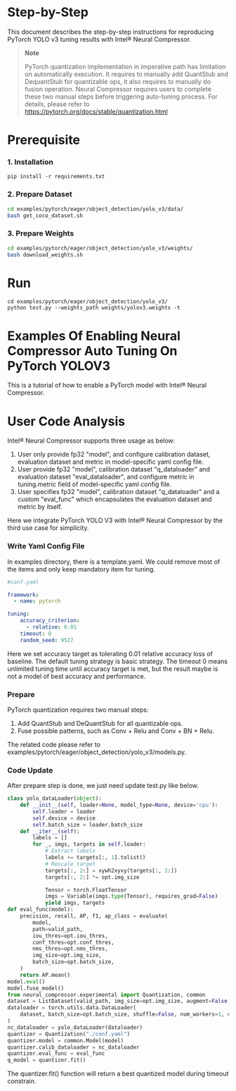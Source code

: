 Step-by-Step
============

This document describes the step-by-step instructions for reproducing PyTorch YOLO v3 tuning results with Intel® Neural Compressor.

> **Note**
>
> PyTorch quantization implementation in imperative path has limitation on automatically execution.
> It requires to manually add QuantStub and DequantStub for quantizable ops, it also requires to manually do fusion operation.
> Neural Compressor requires users to complete these two manual steps before triggering auto-tuning process.
> For details, please refer to https://pytorch.org/docs/stable/quantization.html

# Prerequisite

### 1. Installation

```shell
pip install -r requirements.txt
```

### 2. Prepare Dataset

```bash
cd examples/pytorch/eager/object_detection/yolo_v3/data/
bash get_coco_dataset.sh
```

### 3. Prepare Weights

```bash
cd examples/pytorch/eager/object_detection/yolo_v3/weights/
bash download_weights.sh
```

# Run

```shell
cd examples/pytorch/eager/object_detection/yolo_v3/
python test.py --weights_path weights/yolov3.weights -t
```

Examples Of Enabling Neural Compressor Auto Tuning On PyTorch YOLOV3
=======================================================

This is a tutorial of how to enable a PyTorch model with Intel® Neural Compressor.

# User Code Analysis

Intel® Neural Compressor supports three usage as below:

1. User only provide fp32 "model", and configure calibration dataset, evaluation dataset and metric in model-specific yaml config file.
2. User provide fp32 "model", calibration dataset "q_dataloader" and evaluation dataset "eval_dataloader", and configure metric in tuning.metric field of model-specific yaml config file.
3. User specifies fp32 "model", calibration dataset "q_dataloader" and a custom "eval_func" which encapsulates the evaluation dataset and metric by itself.

Here we integrate PyTorch YOLO V3 with Intel® Neural Compressor by the third use case for simplicity.

### Write Yaml Config File

In examples directory, there is a template.yaml. We could remove most of the items and only keep mandatory item for tuning.

```yaml
#conf.yaml

framework:
  - name: pytorch

tuning:
    accuracy_criterion:
      - relative: 0.01
    timeout: 0
    random_seed: 9527
```

Here we set accuracy target as tolerating 0.01 relative accuracy loss of baseline. The default tuning strategy is basic strategy. The timeout 0 means unlimited tuning time until accuracy target is met, but the result maybe is not a model of best accuracy and performance.

### Prepare

PyTorch quantization requires two manual steps:

1. Add QuantStub and DeQuantStub for all quantizable ops.
2. Fuse possible patterns, such as Conv + Relu and Conv + BN + Relu.

The related code please refer to examples/pytorch/eager/object_detection/yolo_v3/models.py.

### Code Update

After prepare step is done, we just need update test.py like below.

```python
class yolo_dataLoader(object):
    def __init__(self, loader=None, model_type=None, device='cpu'):
        self.loader = loader
        self.device = device
        self.batch_size = loader.batch_size
    def __iter__(self):
        labels = []
        for _, imgs, targets in self.loader:
            # Extract labels
            labels += targets[:, 1].tolist()
            # Rescale target
            targets[:, 2:] = xywh2xyxy(targets[:, 2:])
            targets[:, 2:] *= opt.img_size

            Tensor = torch.FloatTensor
            imgs = Variable(imgs.type(Tensor), requires_grad=False)
            yield imgs, targets
def eval_func(model):
    precision, recall, AP, f1, ap_class = evaluate(
        model,
        path=valid_path,
        iou_thres=opt.iou_thres,
        conf_thres=opt.conf_thres,
        nms_thres=opt.nms_thres,
        img_size=opt.img_size,
        batch_size=opt.batch_size,
    )
    return AP.mean()
model.eval()
model.fuse_model()
from neural_compressor.experimental import Quantization, common
dataset = ListDataset(valid_path, img_size=opt.img_size, augment=False, multiscale=False)
dataloader = torch.utils.data.DataLoader(
    dataset, batch_size=opt.batch_size, shuffle=False, num_workers=1, collate_fn=dataset.collate_fn
)
nc_dataloader = yolo_dataLoader(dataloader)
quantizer = Quantization("./conf.yaml")
quantizer.model = common.Model(model)
quantizer.calib_dataloader = nc_dataloader
quantizer.eval_func = eval_func
q_model = quantizer.fit()
```

The quantizer.fit() function will return a best quantized model during timeout constrain.
